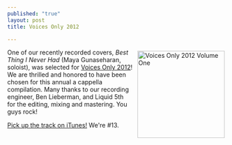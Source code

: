 ```yaml
---
published: "true"
layout: post
title: Voices Only 2012

---
```


<img src="http://www.voicesonlyacappella.com/images/VO2012One.jpg" alt="Voices Only 2012 Volume One" width="200" height="200" style="float: right; margin: 5px 5px 5px 10px;">

One of our recently recorded covers, *Best Thing I Never Had* (Maya Gunaseharan, soloist), was selected for [Voices Only 2012](http://www.voicesonlyacappella.com/VO/vo2012.php)! We are thrilled and honored to have been chosen for this annual a cappella compilation. Many thanks to our recording engineer, Ben Lieberman, and Liquid 5th for the editing, mixing and mastering. You guys rock!

[Pick up the track on iTunes!](http://itunes.apple.com/us/album/best-thing-i-never-had/id549559033?i=549559154&ign-mpt=uo%3D4) We're #13.
